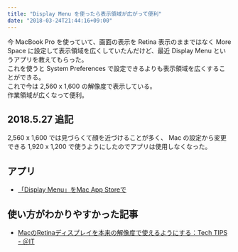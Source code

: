 ```yaml
---
title: "Display Menu を使ったら表示領域が広がって便利"
date: "2018-03-24T21:44:16+09:00"
---
```


今 MacBook Pro を使っていて、画面の表示を Retina 表示のままではなく More Space に設定して表示領域を広くしていたんだけど、最近 Display Menu というアプリを教えてもらった。  
これを使うと System Preferences で設定できるよりも表示領域を広くすることができる。  
これで今は 2,560 x 1,600 の解像度で表示している。  
作業領域が広くなって便利。

## 2018.5.27 追記

2,560 x 1,600 では見づらくて顔を近づけることが多く、 Mac の設定から変更できる 1,920 x 1,200 で使うようにしたのでアプリは使用しなくなった。

## アプリ

- [「Display Menu」をMac App Storeで](https://itunes.apple.com/jp/app/display-menu/id549083868)

## 使い方がわかりやすかった記事

- [MacのRetinaディスプレイを本来の解像度で使えるようにする：Tech TIPS - ＠IT](http://www.atmarkit.co.jp/ait/articles/1610/07/news023.html)
